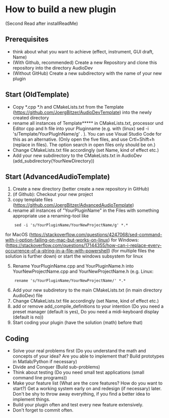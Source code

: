 # How to build a new plugin
(Second Read after installReadMe)
## Prerequisites
* think about what you want to achieve (effect, instrument, GUI draft, Name)
* (With Github, recommended) Create a new Repository and clone this repository into the directory AudioDev
* (Without GitHub) Create a new subdirectory with the name of your new plugin

## Start (OldTemplate)
* Copy *.cpp *.h and CMakeLists.txt from the Template (https://github.com/JoergBitzer/AudioDevTemplate) into the newly created directory
* rename all instances of Template***** in CMakeLists.txt, processor und Editor cpp and h file into your Pluginname (e.g. with (linux) sed -i 's/Template/YourPlugInName/g' *.* ). You can use Visual Studio Code for this as an alternative. (Only open the five files, and use Crtl+Shift+h (replace in files). The option search in open files only should be on.)
* Change CMakeLists.txt file accordingly (set Name, kind of effect etc.)
* Add your new subdirectory to the CMakeLists.txt in AudioDev (add_subdirectory(YourNewDirectory))

## Start (AdvancedAudioTemplate)
1. Create a new directory (better create a new repository in GitHub)
2. (if Github): Checkout your new project
3. copy template files (https://github.com/JoergBitzer/AdvancedAudioTemplate)
4. rename all instances of "YourPluginName" in the Files with something appropriate 
    use a renaming-tool like   
```console    
    sed -i 's/YourPluginName/YourNewProjectName/g' *.*
```    
for MacOS (https://stackoverflow.com/questions/4247068/sed-command-with-i-option-failing-on-mac-but-works-on-linux)
for Windows: (https://stackoverflow.com/questions/17144355/how-can-i-replace-every-occurrence-of-a-string-in-a-file-with-powershell)  (for multiple files the solution is further down) or start the windows subsystem for linux

5. Rename YourPluginName.cpp and YourPluginName.h into YourNewProjectName.cpp and YourNewProjectName.h (e.g. Linux: 
```console    
    rename 's/YourPluginName/YourNewProjectName/' *.*     
```    
6. Add your new subdiretory to the main CMakeLists.txt (in main directory AudioDev) file
7. Change CMakeLists.txt file accordingly (set Name, kind of effect etc.)
8. add or remove add_compile_definitions to your intention (Do you need a preset manager (default is yes), 
                                                            Do you need a midi-keyboard display (default is no)) 
10. Start coding your plugin (have the solution (math) before that) 


## Coding
* Solve your real problems first (Do you understand the math and concepts of your idea? Are you able to implement that? Build prototypes in Matlab/Python if necessary)
* Divide and Conquer (Build sub-problems) 
* Think about testing (Do you need small test applications (small command line programs))
* Make your feature list (What are the core features? How do you want to start?) Get a working system early on and redesign (if necessary) later. Don't be shy to throw away everything, if you find a better idea to implement things.
* Build your plugin often and test every new feature extensively.
* Don't forget to commit often.
